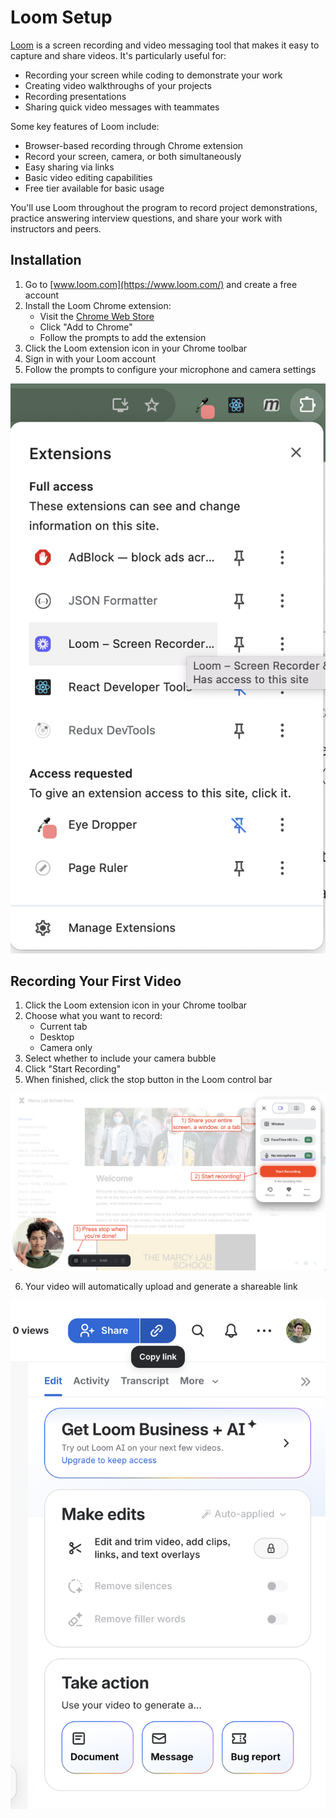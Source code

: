 # Loom Setup

[Loom](https://www.loom.com/) is a screen recording and video messaging tool that makes it easy to capture and share videos. It's particularly useful for:

* Recording your screen while coding to demonstrate your work
* Creating video walkthroughs of your projects
* Recording presentations
* Sharing quick video messages with teammates

Some key features of Loom include:

* Browser-based recording through Chrome extension
* Record your screen, camera, or both simultaneously
* Easy sharing via links
* Basic video editing capabilities
* Free tier available for basic usage

You'll use Loom throughout the program to record project demonstrations, practice answering interview questions, and share your work with instructors and peers.

## Installation

1. Go to [www.loom.com](https://www.loom.com/) and create a free account
2. Install the Loom Chrome extension:
   * Visit the [Chrome Web Store](https://chrome.google.com/webstore/detail/loom-for-chrome/liecbddmkiiihnedobmlmillhodjkdmb)
   * Click "Add to Chrome"
   * Follow the prompts to add the extension
3. Click the Loom extension icon in your Chrome toolbar
4. Sign in with your Loom account
5. Follow the prompts to configure your microphone and camera settings

![Access the Loom extension in your Chrome toolbar](img/loom-extensions.png)

## Recording Your First Video

1. Click the Loom extension icon in your Chrome toolbar
2. Choose what you want to record:
   * Current tab
   * Desktop
   * Camera only
3. Select whether to include your camera bubble
4. Click "Start Recording"
5. When finished, click the stop button in the Loom control bar

![Record your screen using the Loom Chrome extension](img/loom-record-screen.png)

6. Your video will automatically upload and generate a shareable link

![Share the link to your recording](img/loom-share-link.png)
